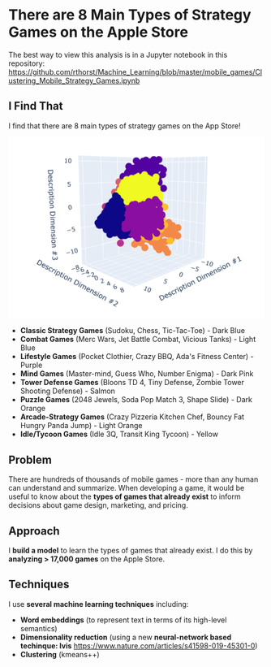 # There are 8 Main Types of Strategy Games on the Apple Store

The best way to view this analysis is in a Jupyter notebook in this repository: https://github.com/rthorst/Machine_Learning/blob/master/mobile_games/Clustering_Mobile_Strategy_Games.ipynb

## I Find That

I find that there are 8 main types of strategy games on the App Store! 

![alt_text](https://github.com/rthorst/Machine_Learning/blob/master/mobile_games/clusters.png)

* **Classic Strategy Games** (Sudoku, Chess, Tic-Tac-Toe) - Dark Blue
* **Combat Games** (Merc Wars, Jet Battle Combat, Vicious Tanks) - Light Blue
* **Lifestyle Games** (Pocket Clothier, Crazy BBQ, Ada's Fitness Center) - Purple
* **Mind Games** (Master-mind, Guess Who, Number Enigma) - Dark Pink
* **Tower Defense Games** (Bloons TD 4, Tiny Defense, Zombie Tower Shooting Defense) - Salmon
* **Puzzle Games** (2048 Jewels, Soda Pop Match 3, Shape Slide) - Dark Orange
* **Arcade-Strategy Games** (Crazy Pizzeria Kitchen Chef, Bouncy Fat Hungry Panda Jump) - Light Orange
* **Idle/Tycoon Games** (Idle 3Q, Transit King Tycoon) - Yellow

## Problem

There are hundreds of thousands of mobile games - more than any human can understand and summarize. When developing a game, it would be useful to know about the **types of games that already exist** to inform decisions about game design, marketing, and pricing.

## Approach

I **build a model** to learn the types of games that already exist. I do this by **analyzing > 17,000 games** on the Apple Store.

## Techniques

I use **several machine learning techniques** including:

* **Word embeddings** (to represent text in terms of its high-level semantics)
* **Dimensionality reduction** (using a new **neural-network based techinque: Ivis** https://www.nature.com/articles/s41598-019-45301-0)
* **Clustering** (kmeans++)
